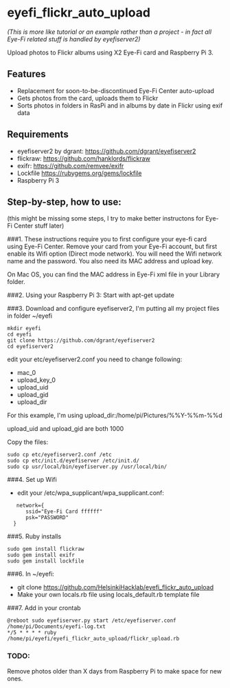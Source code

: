 # eyefi_flickr_auto_upload

_(This is more like tutorial or an example rather than a project - in fact all Eye-Fi related stuff is handled by eyefiserver2)_

Upload photos to Flickr albums using X2 Eye-Fi card and Raspberry Pi 3.

## Features
 * Replacement for soon-to-be-discontinued Eye-Fi Center auto-upload
 * Gets photos from the card, uploads them to Flickr 
 * Sorts photos in folders in RasPi and in albums by date in Flickr using exif data

## Requirements
 * eyefiserver2 by dgrant: https://github.com/dgrant/eyefiserver2
 * flickraw: https://github.com/hanklords/flickraw
 * exifr: https://github.com/remvee/exifr
 * Lockfile https://rubygems.org/gems/lockfile
 * Raspberry Pi 3

## Step-by-step, how to use:

(this might be missing some steps, I try to make better instructons for Eye-Fi Center stuff later)

###1.
These instructions require you to first configure your eye-fi card using Eye-Fi Center. Remove your card from your Eye-Fi account, but first enable its Wifi option (Direct mode network). You will need the Wifi network name and the password. You also need its MAC address and upload key.

On Mac OS, you can find the MAC address in Eye-Fi xml file in your Library folder.

###2.
Using your Raspberry Pi 3:
Start with apt-get update

###3.
Download and configure eyefiserver2, I'm putting all my project files in folder ~/eyefi
```
mkdir eyefi
cd eyefi
git clone https://github.com/dgrant/eyefiserver2
cd eyefiserver2
```
edit your etc/eyefiserver2.conf
you need to change following:
 * mac_0
 * upload_key_0
 * upload_uid
 * upload_gid
 * upload_dir

For this example, I'm using upload_dir:/home/pi/Pictures/%%Y-%%m-%%d

upload_uid and upload_gid are both 1000

Copy the files:
```
sudo cp etc/eyefiserver2.conf /etc
sudo cp etc/init.d/eyefiserver /etc/init.d/
sudo cp usr/local/bin/eyefiserver.py /usr/local/bin/
```

###4.
Set up Wifi
* edit your /etc/wpa_supplicant/wpa_supplicant.conf:

```
   network={
      ssid="Eye-Fi Card ffffff"
      psk="PASSWORD"
  }
```


###5.
Ruby installs
```
sudo gem install flickraw
sudo gem install exifr
sudo gem install lockfile
```

###6.
In ~/eyefi:
 * git clone https://github.com/HelsinkiHacklab/eyefi_flickr_auto_upload
 * Make your own locals.rb file using locals_default.rb template file

###7.
Add in your crontab
```
@reboot sudo eyefiserver.py start /etc/eyefiserver.conf /home/pi/Documents/eyefi-log.txt
*/5 * * * * ruby /home/pi/eyefi/eyefi_flickr_auto_upload/flickr_upload.rb 
```

### TODO:
Remove photos older than X days from Raspberry Pi to make space for new ones.
